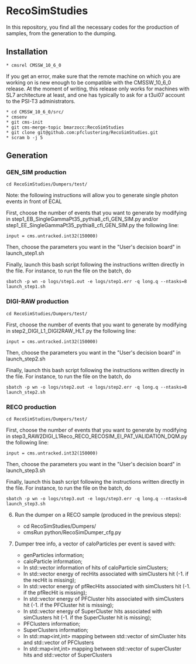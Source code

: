 # RecoSimStudies

In this repository, you find all the necessary codes for the production of samples, from the generation to the dumping.

## Installation

    * cmsrel CMSSW_10_6_0
If you get an error, make sure that the remote machine on which you are working on is new enough to be compatible with the CMSSW_10_6_0 release. At the moment of writing, this release only works for machines with SL7 architecture at least, and one has typically to ask for a t3ui07 account to the PSI-T3 administrators.

    * cd CMSSW_10_6_0/src/
    * cmsenv
    * git cms-init
    * git cms-merge-topic bmarzocc:RecoSimStudies 
    * git clone git@github.com:pfclustering/RecoSimStudies.git
    * scram b -j 5

## Generation
### GEN_SIM production
```    
cd RecoSimStudies/Dumpers/test/
```

Note: the following instructions will allow you to generate single photon events in front of ECAL

First, choose the number of events that you want to generate by modifying in step1_EB_SingleGammaPt35_pythia8_cfi_GEN_SIM.py and/or step1_EE_SingleGammaPt35_pythia8_cfi_GEN_SIM.py the following line:
```
input = cms.untracked.int32(150000)
```
Then, choose the parameters you want in the "User's decision board" in launch_step1.sh

Finally, launch this bash script following the instructions written directly in the file. For instance, to run the file on the batch, do
```
sbatch -p wn -o logs/step1.out -e logs/step1.err -q long.q --ntasks=8 launch_step1.sh
```

### DIGI-RAW production

```                         
cd RecoSimStudies/Dumpers/test/
```

First, choose the number of events that you want to generate by modifying in step2_DIGI_L1_DIGI2RAW_HLT.py the following line:
```
input = cms.untracked.int32(150000)
```
Then, choose the parameters you want in the "User's decision board" in launch_step2.sh

Finally, launch this bash script following the instructions written directly in the file. For instance, to run the file on the batch, do
```
sbatch -p wn -o logs/step2.out -e logs/step2.err -q long.q --ntasks=8 launch_step2.sh
```

### RECO production

```                         
cd RecoSimStudies/Dumpers/test/
```

First, choose the number of events that you want to generate by modifying in step3_RAW2DIGI_L1Reco_RECO_RECOSIM_EI_PAT_VALIDATION_DQM.py the following line:
```
input = cms.untracked.int32(150000)
```
Then, choose the parameters you want in the "User's decision board" in launch_step3.sh

Finally, launch this bash script following the instructions written directly in the file. For instance, to run the file on the batch, do
```
sbatch -p wn -o logs/step3.out -e logs/step3.err -q long.q --ntasks=8 launch_step3.sh
```


    
6) Run the dumper on a RECO sample (produced in the previous steps):
    
    * cd RecoSimStudies/Dumpers/
    * cmsRun python/RecoSimDumper_cfg.py

7) Dumper tree info, a vector of caloParticles per event is saved with:
    
    * genParticles information;
    * caloParticle information;
    * In std::vector<float> information of hits of caloParticle simClusters;
    * In std::vector<float> energy of recHits associated with simClusters hit (-1. if the recHit is missing);
    * In std::vector<float> energy of pfRecHits associated with simClusters hit (-1. if the pfRecHit is missing);
    * In std::vector<float> energy of PFCluster hits associated with simClusters hit (-1. if the PFCluster hit is missing);
    * In std::vector<float> energy of SuperCluster hits associated with simClusters hit (-1. if the SuperCluster hit is missing);
    * PFClusters information;
    * SuperClusters information;
    * In std::map<int,int> mapping between std::vector<float> of simCluster hits and std::vector<float> of PFClusters
    * In std::map<int,int> mapping between std::vector<float> of superCluster hits and std::vector<float> of SuperClusters

